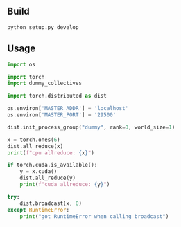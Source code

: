 ## Build

```python setup.py develop```

## Usage

```python
import os

import torch
import dummy_collectives

import torch.distributed as dist

os.environ['MASTER_ADDR'] = 'localhost'
os.environ['MASTER_PORT'] = '29500'

dist.init_process_group("dummy", rank=0, world_size=1)

x = torch.ones(6)
dist.all_reduce(x)
print(f"cpu allreduce: {x}")

if torch.cuda.is_available():
    y = x.cuda()
    dist.all_reduce(y)
    print(f"cuda allreduce: {y}")

try:
    dist.broadcast(x, 0)
except RuntimeError:
    print("got RuntimeError when calling broadcast")
```